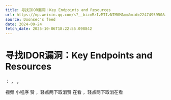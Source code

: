 ```yaml
---
title: 寻找IDOR漏洞：Key Endpoints and Resources
url: https://mp.weixin.qq.com/s?__biz=MzIzMTIzNTM0MA==&mid=2247495950&idx=1&sn=c424f3a1985e8525da2274979195b9eb
source: Doonsec's feed
date: 2024-09-24
fetch_date: 2025-10-06T18:22:55.098842
---
```


# 寻找IDOR漏洞：Key Endpoints and Resources

：
，
。

视频
小程序
赞
，轻点两下取消赞
在看
，轻点两下取消在看